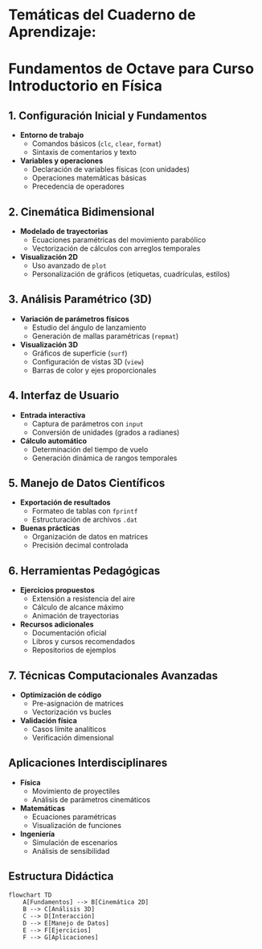 # Temáticas del Cuaderno de Aprendizaje: 
# Fundamentos de Octave para Curso Introductorio en Física

## 1. Configuración Inicial y Fundamentos
- **Entorno de trabajo**
  - Comandos básicos (`clc`, `clear`, `format`)
  - Sintaxis de comentarios y texto
- **Variables y operaciones**
  - Declaración de variables físicas (con unidades)
  - Operaciones matemáticas básicas
  - Precedencia de operadores

## 2. Cinemática Bidimensional
- **Modelado de trayectorias**
  - Ecuaciones paramétricas del movimiento parabólico
  - Vectorización de cálculos con arreglos temporales
- **Visualización 2D**
  - Uso avanzado de `plot`
  - Personalización de gráficos (etiquetas, cuadrículas, estilos)

## 3. Análisis Paramétrico (3D)
- **Variación de parámetros físicos**
  - Estudio del ángulo de lanzamiento
  - Generación de mallas paramétricas (`repmat`)
- **Visualización 3D**
  - Gráficos de superficie (`surf`)
  - Configuración de vistas 3D (`view`)
  - Barras de color y ejes proporcionales

## 4. Interfaz de Usuario
- **Entrada interactiva**
  - Captura de parámetros con `input`
  - Conversión de unidades (grados a radianes)
- **Cálculo automático**
  - Determinación del tiempo de vuelo
  - Generación dinámica de rangos temporales

## 5. Manejo de Datos Científicos
- **Exportación de resultados**
  - Formateo de tablas con `fprintf`
  - Estructuración de archivos `.dat`
- **Buenas prácticas**
  - Organización de datos en matrices
  - Precisión decimal controlada

## 6. Herramientas Pedagógicas
- **Ejercicios propuestos**
  - Extensión a resistencia del aire
  - Cálculo de alcance máximo
  - Animación de trayectorias
- **Recursos adicionales**
  - Documentación oficial
  - Libros y cursos recomendados
  - Repositorios de ejemplos

## 7. Técnicas Computacionales Avanzadas
- **Optimización de código**
  - Pre-asignación de matrices
  - Vectorización vs bucles
- **Validación física**
  - Casos límite analíticos
  - Verificación dimensional

## Aplicaciones Interdisciplinares
- **Física**
  - Movimiento de proyectiles
  - Análisis de parámetros cinemáticos
- **Matemáticas**
  - Ecuaciones paramétricas
  - Visualización de funciones
- **Ingeniería**
  - Simulación de escenarios
  - Análisis de sensibilidad

## Estructura Didáctica
```mermaid
flowchart TD
    A[Fundamentos] --> B[Cinemática 2D]
    B --> C[Análisis 3D]
    C --> D[Interacción]
    D --> E[Manejo de Datos]
    E --> F[Ejercicios]
    F --> G[Aplicaciones]
